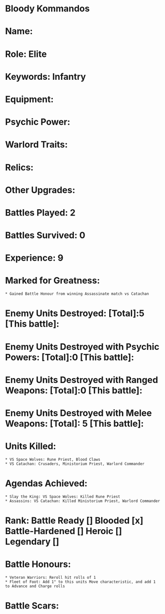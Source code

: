 # Bloody Kommandos

# Name: 
# Role: Elite
# Keywords: Infantry
# Equipment:
# Psychic Power:
# Warlord Traits:
# Relics:
# Other Upgrades:

# Battles Played: 2
# Battles Survived: 0
# Experience: 9
# Marked for Greatness: 
    * Gained Battle Honour from winning Assassinate match vs Catachan
# Enemy Units Destroyed: [Total]:5  [This battle]:
# Enemy Units Destroyed with Psychic Powers: [Total]:0  [This battle]:
# Enemy Units Destroyed with Ranged Weapons: [Total]:0  [This battle]:
# Enemy Units Destroyed with Melee Weapons: [Total]: 5 [This battle]:
# Units Killed: 
    * VS Space Wolves: Rune Priest, Blood Claws
    * VS Catachan: Crusaders, Ministorium Priest, Warlord Commander
# Agendas Achieved:
    * Slay the King: VS Space Wolves: Killed Rune Priest
    * Assassins: VS Catachan: Killed Ministorium Priest, Warlord Commander


# Rank: Battle Ready [] Blooded [x] Battle-Hardened [] Heroic [] Legendary []

# Battle Honours: 
    * Veteran Warriors: Reroll hit rolls of 1
    * Fleet of Foot: Add 1" to this units Move characteristic, and add 1 to Advance and Charge rolls
# Battle Scars: